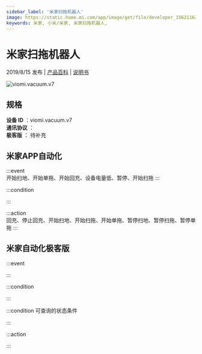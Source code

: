 ```yaml
---
sidebar_label: '米家扫拖机器人'
image: https://static.home.mi.com/app/image/get/file/developer_156211621715fdn2i1.png
keywords: 米家, 小米/米家, 米家扫拖机器人, 
---
```

# 米家扫拖机器人

2019/8/15 发布 | [产品百科](https://home.mi.com/webapp/content/baike/product/index.html?model=viomi.vacuum.v7/) | [说明书](https://home.mi.com/views/introduction.html?model=viomi.vacuum.v7&region=cn)

![viomi.vacuum.v7](https://static.home.mi.com/app/image/get/file/developer_156211621715fdn2i1.png)

## 规格  
> 
**设备 ID** ：viomi.vacuum.v7  
**通讯协议** ：  
**极客版**  ： 待补充 


## 米家APP自动化  

:::event  
开始扫地、开始单拖、开始回充、设备电量低、暂停、开始扫拖
:::

:::condition  

:::

:::action   
回充、停止回充、开始扫地、开始扫拖、开始单拖、暂停扫地、暂停扫拖、暂停单拖
:::

## 米家自动化极客版  

:::event  

:::

:::condition  

:::

:::condition 可查询的状态条件  

:::

:::action  

:::

        
